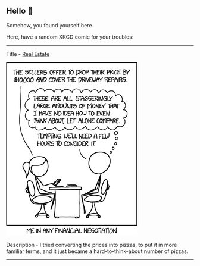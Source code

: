 ## Hello 👀

Somehow, you found yourself here.

Here, have a random XKCD comic for your troubles:

-----------------------------------

Title - [Real Estate](https://xkcd.com/1894)

![Real Estate](./random_comic.png)

Description - I tried converting the prices into pizzas, to put it in more familiar terms, and it just became a hard-to-think-about number of pizzas.

-----------------------------------